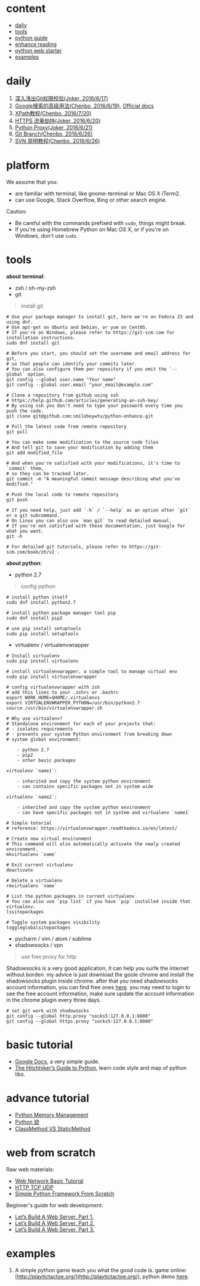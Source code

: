 # content

* [daily](#daily)
* [tools](#tools)
* [python guide](#basic-tutorial)
* [enhance reading](#advance-tutorial)
* [python web starter](#web-from-scratch)
* [examples](#examples)

# daily

1. [深入浅出Git权限校验(Joker, 2016/6/17)](http://mp.weixin.qq.com/s?__biz=MzAxMTczMjgzMQ==&mid=2650587852&idx=1&sn=0c2144c7bc30a6176e309290eb50fc75&scene=1&srcid=06170Qz47CZilcjbK4kCR31J&from=groupmessage&isappinstalled=0)
2. [Google搜索的高级用法(Chenbo, 2016/6/19)](http://blog.jobbole.com/72211/), [Official docs](http://www.googleguide.com/advanced_operators_reference.html)
3. [XPath教程(Chenbo, 2016/7/20)](http://www.w3schools.com/xsl/xpath_intro.asp)
4. [HTTPS 流量劫持(Joker, 2016/6/20)](http://www.cnblogs.com/index-html/p/ssl-frontend-hijack.html?from=groupmessage&isappinstalled=0)
5. [Python Proxy(Joker, 2016/6/21)](https://mynook.info/blog/post/use-network-proxy-in-python-code?from=groupmessage&isappinstalled=0)
6. [Git Branch(Chenbo, 2016/6/26)](http://nvie.com/posts/a-successful-git-branching-model/)
7. [SVN 简明教程(Chenbo, 2016/6/26)](./static/articles/svn-starter.md)

# platform

We assume that you:

- are familiar with terminal, like gnome-terminal or Mac OS X iTerm2.
- can use Google, Stack Overflow, Bing or other search engine.

Caution:

- Be careful with the commands prefixed with `sudo`, things might break.
- If you're using Homebrew Python on Mac OS X, or if you're on Windows, don't
  use `sudo`.

# tools

**about terminal**:

- zsh / oh-my-zsh
- git

> install git

``` shell
# Use your package manager to install git, here we're on Fedora 23 and using dnf.
# Use apt-get on Ubuntu and Debian, or yum on CentOS.
# If you're on Windows, please refer to https://git-scm.com for installation instructions.
sudo dnf install git

# Before you start, you should set the username and email address for git,
# so that people can identify your commits later.
# You can also configure them per repository if you omit the `--global` option.
git config --global user.name "Your name"
git config --global user.email "your_email@example.com"

# Clone a repository from github using ssh
# https://help.github.com/articles/generating-an-ssh-key/
# By using ssh you don't need to type your password every time you push the code.
git clone git@github.com:smileboywtu/python-enhance.git

# Pull the latest code from remote repository
git pull

# You can make some modification to the source code files
# And tell git to save your modification by adding them
git add modified_file

# And when you're satisfied with your modifications, it's time to `commit` them,
# so they can be tracked later.
git commit -m "A meaningful commit message describing what you've modified."

# Push the local code to remote repository
git push

# If you need help, just add `-h` / `--help` as an option after `git` or a git subcommand.
# On Linux you can also use `man git` to read detailed manual.
# If you're not satisfied with these documentation, just Google for what you want.
git -h

# For detailed git tutorials, please refer to https://git-scm.com/book/zh/v2 .
```

**about python**:

- python 2.7

> config python

``` shell
# install python itself
sudo dnf install python2.7

# install python package manager tool pip
sudo dnf install pip2

# use pip install setuptools
sudo pip install setuptools
```
- virtualenv / virtualenvwrapper
``` shell
# Install virtualenv
sudo pip install virtualenv

# install virtualenvwrapper, a simple tool to manage virtual env
sudo pip install virtualenvwrapper

# config virtualenvwrapper with zsh
# add this lines to your .zshrc or .bashrc
export WORK_HOME=$HOME/.virtualenvs
export VIRTUALENVWRAPPER_PYTHON=/usr/bin/python2.7
source /usr/bin/virtualenvwrapper.sh

# Why use virtualenv?
# Standalone environment for each of your projects that:
# - isolates requirements
# - prevents your system Python environment from breaking down
# system global environment:

    - python 2.7
    - pip2
    - other basic packages

virtualenv `name1`:

    - inherited and copy the system python environment
    - can contains specific packages not in system wide

virtualenv `name2`:

    - inherited and copy the system python environment
    - can have specific packages not in system and virtualenv `name1`

# Simple totorial
# reference: https://virtualenvwrapper.readthedocs.io/en/latest/

# Create new virtual environment
# This command will also automatically activate the newly created environment.
mkvirtualenv `name`

# Exit current virtualenv
deactivate

# Delete a virtualenv
rmvirtualenv `name`

# List the python packages in current virtualenv
# You can also use `pip list` if you have `pip` installed inside that virtualenv.
lssitepackages

# Toggle system packages visibility
toggleglobalsitepackages
```
- pycharm / vim / atom / sublime
- shadowsocks / vpn

> use free proxy for http

Shadowsocks is a very good application, it can help you surfe the internet without borden. my advice is just download the goole chrome and install the shadowsocks plugin inside chrome. after that you need shadowsocks account information, you can find free ones [here](http://www.dou-bi.com/sszhfx/). you may need to login to see the free account information, make sure update the account information in the chrome plugin every three days.

``` shell
# set git work with shadowsocks
git config --global http.proxy "socks5:127.0.0.1:8080"
git config --global https.proxy "socks5:127.0.0.1:8080"
```

# basic tutorial

+ [Google Docs](https://developers.google.com/edu/python/), a very simple guide.
+ [The Hitchhiker’s Guide to Python](http://docs.python-guide.org/en/latest/), learn code style and map of python libs.

# advance tutorial

+ [Python Memory Management](http://nodefe.com/implement-of-pymalloc-from-source/)
+ [Python 锁](./static/articles/python-lock.md)
+ [ClassMethod VS StaticMethod](http://stackoverflow.com/questions/136097/what-is-the-difference-between-staticmethod-and-classmethod-in-python)

# web from scratch

Raw web materials:

+ [Web Network Basic Tutorial](./static/articles/web-network-basic-tutorial.md)
+ [HTTP TCP UDP](http://mp.weixin.qq.com/s?__biz=MzAxODI5ODMwOA==&mid=2666539211&idx=1&sn=629d1115b3992572d94b5d3e2295eb0f&scene=0)
+ [Simple Python Framework From Scratch](http://mattscodecave.com/posts/simple-python-framework-from-scratch.html)

Beginner's guide for web development.

+ [Let’s Build A Web Server. Part 1.](https://ruslanspivak.com/lsbaws-part1/)
+ [Let’s Build A Web Server. Part 2.](https://ruslanspivak.com/lsbaws-part2/)
+ [Let’s Build A Web Server. Part 3.](https://ruslanspivak.com/lsbaws-part3/)

# examples

1. A simple python game teach you what the good code is.
game online: [http://playtictactoe.org/](http://playtictactoe.org/), python demo [here](./static/demo/tic-tac-toe.py).


